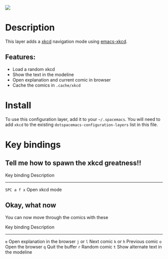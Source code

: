 ![](img/xkcd.png)

Description
===========

This layer adds a [xkcd](http://xkcd.com/) navigation mode using
[emacs-xkcd](https://github.com/vibhavp/emacs-xkcd).

Features:
---------

-   Load a random xkcd
-   Show the text in the modeline
-   Open explanation and current comic in browser
-   Cache the comics in `.cache/xkcd`

Install
=======

To use this configuration layer, add it to your `~/.spacemacs`. You will
need to add `xkcd` to the existing `dotspacemacs-configuration-layers`
list in this file.

Key bindings
============

Tell me how to spawn the xkcd greatness!!
-----------------------------------------

  Key binding   Description
  ------------- ----------------
  `SPC a f x`   Open xkcd mode

Okay, what now
--------------

You can now move through the comics with these

  Key binding   Description
  ------------- -------------------------------------
  `e`           Open explanation in the browser
  `j` or `l`    Next comic
  `k` or `h`    Previous comic
  `o`           Open the browser
  `q`           Quit the buffer
  `r`           Random comic
  `t`           Show alternate text in the modeline
